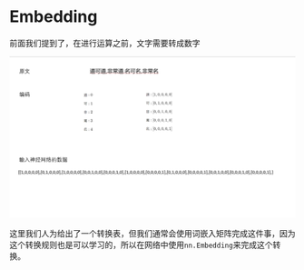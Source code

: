 # Embedding

前面我们提到了，在进行运算之前，文字需要转成数字

![image-20200705150738975](pictures/image-20200705150738975.png)

这里我们人为给出了一个转换表，但我们通常会使用词嵌入矩阵完成这件事，因为这个转换规则也是可以学习的，所以在网络中使用`nn.Embedding`来完成这个转换。